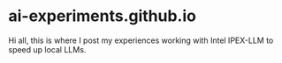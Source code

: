 # ai-experiments.github.io
Hi all, this is where I post my experiences working with Intel IPEX-LLM to speed up local LLMs. 
